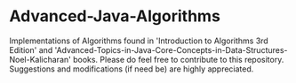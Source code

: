 # Advanced-Java-Algorithms
Implementations of Algorithms found in 'Introduction to Algorithms 3rd Edition' and 'Advanced-Topics-in-Java-Core-Concepts-in-Data-Structures-Noel-Kalicharan' books. Please do feel free to contribute to this repository. Suggestions and modifications (if need be) are highly appreciated.
